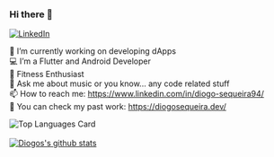 ### Hi there 👋

<a href="https://www.linkedin.com/in/diogo-sequeira94/" target="_blank"><img src="https://img.shields.io/badge/LinkedIn-%230077B5.svg?&style=flat-square&logo=linkedin&logoColor=white" alt="LinkedIn"></a>

🔭 I’m currently working on developing dApps<br />
:computer: I’m a Flutter and Android Developer<br />
🥑 Fitness Enthusiast<br />
💬 Ask me about music or you know... any code related stuff<br />
📫 How to reach me: https://www.linkedin.com/in/diogo-sequeira94/<br />
💼 You can check my past work: https://diogosequeira.dev/<br />


![Top Languages Card](https://github-readme-stats.vercel.app/api/top-langs/?username=diogosequeira94&layout=compact&hide=css,html)
<br />
<br />
[![Diogos's github stats](https://github-readme-stats.vercel.app/api?username=diogosequeira94&count_private=true&show_icons=true&theme=default)](https://github.com/diogosequeira94/github-readme-stats)

